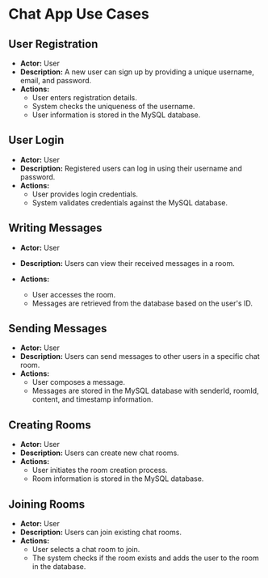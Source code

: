 # Chat App Use Cases

## User Registration

- **Actor:** User
- **Description:** A new user can sign up by providing a unique username, email, and password.
- **Actions:**
  - User enters registration details.
  - System checks the uniqueness of the username.
  - User information is stored in the MySQL database.

## User Login

- **Actor:** User
- **Description:** Registered users can log in using their username and password.
- **Actions:**
  - User provides login credentials.
  - System validates credentials against the MySQL database.

##  Writing Messages

- **Actor:** User
- **Description:** Users can view their received messages in a room.
- **Actions:**

  - User accesses the room.
  - Messages are retrieved from the database based on the user's ID.

## Sending Messages

- **Actor:** User
- **Description:** Users can send messages to other users in a specific chat room.
- **Actions:**
  - User composes a message.
  - Messages are stored in the MySQL database with senderId, roomId, content, and timestamp information.

## Creating Rooms

- **Actor:** User
- **Description:** Users can create new chat rooms.
- **Actions:**
  - User initiates the room creation process.
  - Room information is stored in the MySQL database.

## Joining Rooms

- **Actor:** User
- **Description:** Users can join existing chat rooms.
- **Actions:**
  - User selects a chat room to join.
  - The system checks if the room exists and adds the user to the room in the database.